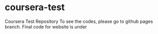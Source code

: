 # coursera-test
Coursera Test Repository
To see the codes, please go to github pages branch.
Final code for website is under
